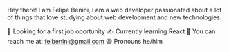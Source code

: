 Hey there!
I am Felipe Benini, I am a web developer passionated about a lot of things that love studying about web development and new technologies.

👀 Looking for a first job oportunity
✍ Currently learning React
📩 You can reach me at: felbenini@gmail.com
😃 Pronouns he/him
